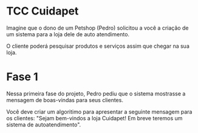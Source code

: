 # TCC Cuidapet
Imagine que o dono de um Petshop (Pedro) solicitou a você a criação de um sistema para a loja dele de auto atendimento.

O cliente poderá pesquisar produtos e serviços assim que chegar na sua loja.

# Fase 1
Nessa primeira fase do projeto, Pedro pediu que o sistema mostrasse a mensagem de boas-vindas para seus clientes.

Você deve criar um algoritimo para apresentar a seguinte mensagem para os clientes: "Sejam bem-vindos a loja Cuidapet! Em breve teremos um sistema de autoatendimento".